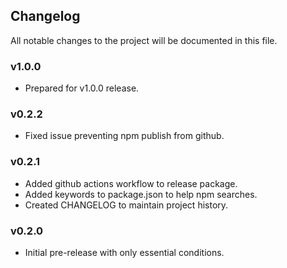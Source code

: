 ## Changelog
All notable changes to the project will be documented in this file.

### v1.0.0
 - Prepared for v1.0.0 release.

### v0.2.2
- Fixed issue preventing npm publish from github.

### v0.2.1
- Added github actions workflow to release package.
- Added keywords to package.json to help npm searches.
- Created CHANGELOG to maintain project history.

### v0.2.0
- Initial pre-release with only essential conditions.
